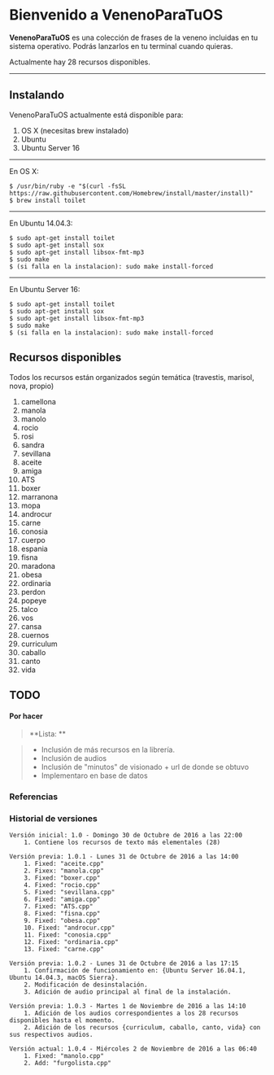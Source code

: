 Bienvenido a VenenoParaTuOS
===================


**VenenoParaTuOS** es una colección de frases de la veneno incluidas en tu sistema operativo. Podrás lanzarlos en tu terminal cuando quieras.

Actualmente hay 28 recursos disponibles.


----------


Instalando
-------------

VenenoParaTuOS actualmente está disponible para:

 1. OS X (necesitas brew instalado)
 2. Ubuntu
 3. Ubuntu Server 16

---
En OS X:

    $ /usr/bin/ruby -e "$(curl -fsSL https://raw.githubusercontent.com/Homebrew/install/master/install)"
    $ brew install toilet
   
---

En Ubuntu 14.04.3:

    $ sudo apt-get install toilet
    $ sudo apt-get install sox
    $ sudo apt-get install libsox-fmt-mp3
    $ sudo make
    $ (si falla en la instalacion): sudo make install-forced

---

En Ubuntu Server 16:

    $ sudo apt-get install toilet
    $ sudo apt-get install sox
    $ sudo apt-get install libsox-fmt-mp3
    $ sudo make
    $ (si falla en la instalacion): sudo make install-forced


Recursos disponibles
-------------------
Todos los recursos están organizados según temática (travestis, marisol, nova, propio)

 1. camellona
 2. manola
 3. manolo
 4. rocio
 5. rosi
 6. sandra
 7. sevillana
 8. aceite
 9. amiga
 10. ATS
 11. boxer
 12. marranona
 13. mopa
 14. androcur
 15. carne
 16. conosia
 17. cuerpo
 18. espania
 19. fisna
 20. maradona
 21. obesa
 22. ordinaria
 23. perdon
 24. popeye
 25. talco
 26. vos
 27. cansa
 28. cuernos
 29. curriculum
 30. caballo
 31. canto
 32. vida

TODO
-------------------


#### <i class="icon-refresh"></i> Por hacer

> **Lista: **

> - Inclusión de más recursos en la librería.
> - Inclusión de audios
> - Inclusión de "minutos" de visionado + url de donde se obtuvo
> - Implementaro en base de datos




### Referencias


  [^stackedit]: [LaVeneno](https://es.wikipedia.org/wiki/La_Veneno) 




### Historial de versiones
	
	Versión inicial: 1.0 - Domingo 30 de Octubre de 2016 a las 22:00
        1. Contiene los recursos de texto más elementales (28)

	Versión previa: 1.0.1 - Lunes 31 de Octubre de 2016 a las 14:00
		1. Fixed: "aceite.cpp"
		2. Fixex: "manola.cpp"
		3. Fixed: "boxer.cpp"
        4. Fixed: "rocio.cpp"
        5. Fixed: "sevillana.cpp"
        6. Fixed: "amiga.cpp"
        7. Fixed: "ATS.cpp"
        8. Fixed: "fisna.cpp"
        9. Fixed: "obesa.cpp"
        10. Fixed: "androcur.cpp"
        11. Fixed: "conosia.cpp"
        12. Fixed: "ordinaria.cpp"
        13. Fixed: "carne.cpp"

    Versión previa: 1.0.2 - Lunes 31 de Octubre de 2016 a las 17:15
        1. Confirmación de funcionamiento en: {Ubuntu Server 16.04.1, Ubuntu 14.04.3, macOS Sierra}.
        2. Modificación de desinstalación.
        3. Adición de audio principal al final de la instalación.

    Versión previa: 1.0.3 - Martes 1 de Noviembre de 2016 a las 14:10
        1. Adición de los audios correspondientes a los 28 recursos disponibles hasta el momento.
        2. Adición de los recursos {curriculum, caballo, canto, vida} con sus respectivos audios.

    Versión actual: 1.0.4 - Miércoles 2 de Noviembre de 2016 a las 06:40
        1. Fixed: "manolo.cpp"
        2. Add: "furgolista.cpp"
        




